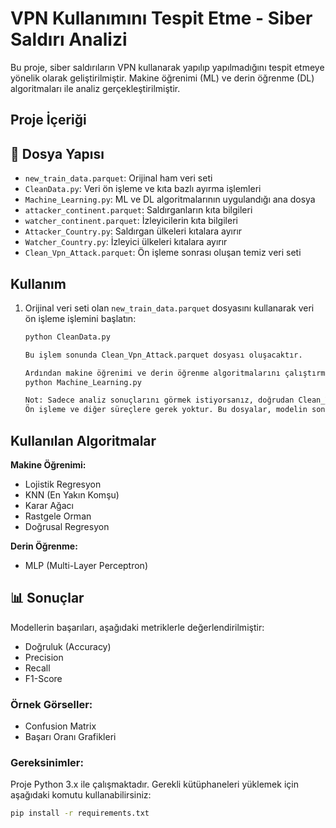 # VPN Kullanımını Tespit Etme - Siber Saldırı Analizi

Bu proje, siber saldırıların VPN kullanarak yapılıp yapılmadığını tespit etmeye yönelik olarak geliştirilmiştir. Makine öğrenimi (ML) ve derin öğrenme (DL) algoritmaları ile analiz gerçekleştirilmiştir.

## Proje İçeriği

## 📁 Dosya Yapısı

- `new_train_data.parquet`: Orijinal ham veri seti
- `CleanData.py`: Veri ön işleme ve kıta bazlı ayırma işlemleri
- `Machine_Learning.py`: ML ve DL algoritmalarının uygulandığı ana dosya
- `attacker_continent.parquet`: Saldırganların kıta bilgileri
- `watcher_continent.parquet`: İzleyicilerin kıta bilgileri
- `Attacker_Country.py`: Saldırgan ülkeleri kıtalara ayırır
- `Watcher_Country.py`: İzleyici ülkeleri kıtalara ayırır
- `Clean_Vpn_Attack.parquet`: Ön işleme sonrası oluşan temiz veri seti


## Kullanım
1. Orijinal veri seti olan `new_train_data.parquet` dosyasını kullanarak veri ön işleme işlemini başlatın:
   ```bash
   python CleanData.py

   Bu işlem sonunda Clean_Vpn_Attack.parquet dosyası oluşacaktır.

   Ardından makine öğrenimi ve derin öğrenme algoritmalarını çalıştırmak için:
   python Machine_Learning.py

   Not: Sadece analiz sonuçlarını görmek istiyorsanız, doğrudan Clean_Vpn_Attack.parquet ve Machine_Learning.py dosyalarını kullanabilirsiniz.
   Ön işleme ve diğer süreçlere gerek yoktur. Bu dosyalar, modelin sonuçlarına doğrudan erişim sağlar.
   
## Kullanılan Algoritmalar

**Makine Öğrenimi:**
- Lojistik Regresyon
- KNN (En Yakın Komşu)
- Karar Ağacı
- Rastgele Orman
- Doğrusal Regresyon

**Derin Öğrenme:**
- MLP (Multi-Layer Perceptron)

## 📊 Sonuçlar

Modellerin başarıları, aşağıdaki metriklerle değerlendirilmiştir:
- Doğruluk (Accuracy)
- Precision
- Recall
- F1-Score

### Örnek Görseller:
- Confusion Matrix
- Başarı Oranı Grafikleri

### Gereksinimler:
Proje Python 3.x ile çalışmaktadır. Gerekli kütüphaneleri yüklemek için aşağıdaki komutu kullanabilirsiniz:

```bash
pip install -r requirements.txt
